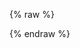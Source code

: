 ---
---

{% raw %}
<miso-list api="user_to_products" on:start="load">
  <script data-attr="payload" type="application/json">
    {
      "fl": ["*"],
      "rows": 8
    }
  </script>
  <template data-name="container" data-type="string">
    <div class="product-list"></div>
  </template>
  <template data-name="item" data-type="string">
    <div class="product-card row-4">
      <div>
        <div class="title">${ data.title }</div>
        <div class="image">
          <img src="${ data.cover_image }">
        </div>
        <div class="footer">$${ data.sale_price }</div>
      </div>
    </div>
  </template>
</miso-list>

<script>
new MisoClient('...');
</script>
{% endraw %}
